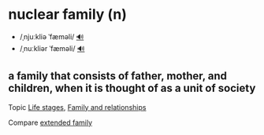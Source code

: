 # nuclear family (n)

- /ˌnjuːkliə ˈfæməli/ [🔊](https://www.oxfordlearnersdictionaries.com/media/english/uk_pron/n/nuc/nucle/nuclear_family_1_gb_1.mp3)
- /ˌnuːkliər ˈfæməli/ [🔊](https://www.oxfordlearnersdictionaries.com/media/english/us_pron/n/nuc/nucle/nuclear_family_1_us_1.mp3)

## a family that consists of father, mother, and children, when it is thought of as a unit of society

Topic [Life stages](../topics/life-stages.md#life-stages), [Family and relationships](../topics/family-and-relationships.md#family--relationships)

Compare [extended family](../e/extended-family-n.md#a-family-group-with-a-close-relationship-among-the-members-that-includes-not-only-parents-and-children-but-also-uncles-aunts-grandparents-etc)